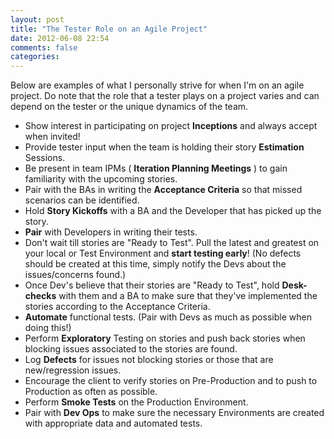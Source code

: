 ```yaml
---
layout: post
title: "The Tester Role on an Agile Project"
date: 2012-06-08 22:54
comments: false
categories: 
---
```


Below are examples of what I personally strive for when I'm on an agile project. Do note that the role that a tester plays on a project varies and can depend on the tester or the unique dynamics of the team. 

* Show interest in participating on project **Inceptions** and always accept when invited! 
* Provide tester input when the team is holding their story **Estimation** Sessions.
* Be present in team IPMs ( **Iteration Planning Meetings** ) to gain familiarity with the upcoming stories.
* Pair with the BAs in writing the **Acceptance Criteria** so that missed scenarios can be identified.
* Hold **Story Kickoffs** with a BA and the Developer that has picked up the story.
* **Pair** with Developers in writing their tests. 
* Don't wait till stories are "Ready to Test". Pull the latest and greatest on your local or Test Environment and **start testing early**! (No defects should be created at this time, simply notify the Devs about the issues/concerns found.)
* Once Dev's believe that their stories are "Ready to Test", hold **Desk-checks** with them and a BA to make sure that they've implemented the stories according to the Acceptance Criteria.
* **Automate** functional tests. (Pair with Devs as much as possible when doing this!)
* Perform **Exploratory** Testing on stories and push back stories when blocking issues associated to the stories are found.
* Log **Defects** for issues not blocking stories or those that are new/regression issues.
* Encourage the client to verify stories on Pre-Production and to push to Production as often as possible.
* Perform **Smoke Tests** on the Production Environment.
* Pair with **Dev Ops** to make sure the necessary Environments are created with appropriate data and automated tests.